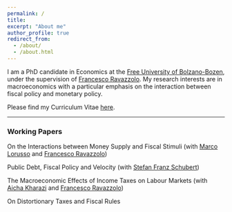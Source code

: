 ```yaml
---
permalink: /
title: 
excerpt: "About me"
author_profile: true
redirect_from: 
  - /about/
  - /about.html
---
```


I am a PhD candidate in Economics at the [Free University of Bolzano-Bozen](https://www.unibz.it/en/), under the supervision of [Francesco Ravazzolo](http://www.francescoravazzolo.com/). My research interests are in macroeconomics with a particular emphasis on the interaction between fiscal policy and monetary policy.

Please find my Curriculum Vitae [here](https://claudroiu.github.io/files/CV_Claudia_Udroiu.pdf).

____________
### Working Papers
On the Interactions between Money Supply and Fiscal Stimuli (with [Marco Lorusso](https://www.ncl.ac.uk/business/people/profile/marcolorusso.html) and [Francesco Ravazzolo](http://www.francescoravazzolo.com/))

Public Debt, Fiscal Policy and Velocity (with [Stefan Franz Schubert](https://www.unibz.it/it/faculties/economics-management/academic-staff/person/8367-stefan-franz-schubert))

The Macroeconomic Effects of Income Taxes on Labour Markets (with [Aicha Kharazi](https://sites.google.com/view/aichakharazi/home) and [Francesco Ravazzolo](http://www.francescoravazzolo.com/))

On Distortionary Taxes and Fiscal Rules
